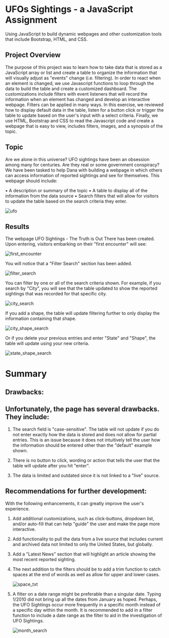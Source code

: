 # UFOs Sightings - a JavaScript Assignment

Using JavaScript to build dynamic webpages and other customization tools that include Bootstrap, HTML, and CSS.
  
## Project Overview

The purpose of this project was to learn how to take data that is stored as a JavaScript array or list and create a table to organize the information that will       visually adjust as "events" change (i.e. filtering). In order to react when an element is changed, we use Javascript functions to loop through the data to build the table and create a customized dashboard. The customizations include filters with event listeners that will record the information when an element has changed and develop an interactive webpage. Filters can be applied in many ways. In this exercise, we reviewed how to display default data in the table, listen for a button click or trigger the table to update based on the user's input with a select criteria. Finally, we use HTML, Bootstrap and CSS to read the Javascript code and create a webpage that is easy to view, includes filters, images, and a synopsis of the topic.

##  Topic

Are we alone in this universe? UFO sightings have been an obsession among many for centuries. Are they real or some government conspiracy? We have been tasked to help Dana with building a webpage in which others can access information of reported sightings and see for themselves. This webpage should include:

•	A description or summary of the topic
•	A table to display all of the information from the data source
•	Search filters that will allow for visitors to update the table based on the search criteria they enter.

![ufo](https://user-images.githubusercontent.com/103727169/184516226-ca3fd97c-2dac-4500-8a57-2c116d14192b.png)



##  Results

The webpage UFO Sightings - The Truth is Out There has been created. Upon entering, visitors embarking on their "first encounter" will see:

![first_encounter](https://user-images.githubusercontent.com/103727169/184516243-c73ff4b9-237e-44a3-8ce4-45cbbf3bf8c4.png)

You will notice that a "Filter Search" section has been added.


![filter_search](https://user-images.githubusercontent.com/103727169/184516311-9a02ad5a-7ee8-4972-9765-f33c4848ee57.png)

You can filter by one or all of the search criteria shown. For example, if you search by "City", you will see that the table updated to show the reported sightings that was recorded for that specific city.

![city_search](https://user-images.githubusercontent.com/103727169/184516319-5147b395-d6f0-4749-9554-c91b3f898036.png)

If you add a shape, the table will update filtering further to only display the information containing that shape.

![city_shape_search](https://user-images.githubusercontent.com/103727169/184516327-3ebe4e0e-819c-4940-9618-9daa2e1d4349.png)

Or if you delete your previous entries and enter "State" and "Shape", the table will update using your new criteria.

![state_shape_search](https://user-images.githubusercontent.com/103727169/184516336-f6fea6ac-2da1-468c-b378-e968a9212717.png)


# Summary

##  Drawbacks:

##  Unfortunately, the page has several drawbacks. They include:

1.  The search field is "case-sensitive". The table will not update if you do not enter exactly how the data is stored and does not allow for partial entries. This is an issue because it does not intuitively tell the user how the information should be entered other than the "default" example shown.

2.  There is no button to click, wording or action that tells the user that the table will update after you hit "enter".

3.  The data is limited and outdated since it is not linked to a "live" source.

##  Recommendations for further development:

With the following enhancements, it can greatly improve the user's experience.
1.  Add additional customizations, such as click-buttons, dropdown list, and/or auto-fill that can help "guide" the user and make the page more interactive.
2.  Add functionality to pull the data from a live source that includes current and archived data not limited to only the United States, but globally.
3.	Add a "Latest News" section that will highlight an article showing the most recent reported sighting.
4.	The next addition to the filters should be to add a trim function to catch spaces at the end of words as well as allow for upper and lower cases. 

    ![space_txt](https://user-images.githubusercontent.com/103727169/184516633-a099d6b9-f3f8-4183-9dcb-ee23ac731ceb.png)


5.	A filter on a date range might be preferable than a singular date. Typing 1/2010 did not bring up all the dates from January as hoped. Perhaps, the UFO Sightings occur more frequently in a specific month instead of a specific day within the month. It is recommended to add in a filter function to include a date range as the filter to aid in the investigation of UFO Sightings.

    ![month_search](https://user-images.githubusercontent.com/103727169/184516646-d8743cb5-11d3-4189-84b7-d2f3e452b603.png)

 

